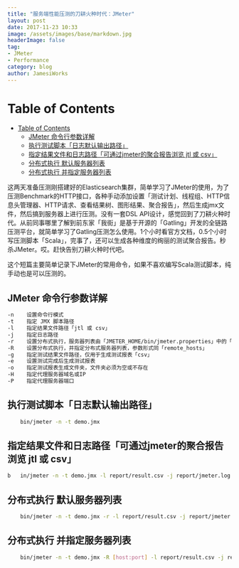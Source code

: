 ```yaml
---
title: "服务端性能压测的刀耕火种时代：JMeter"
layout: post
date: 2017-11-23 10:33
image: /assets/images/base/markdown.jpg
headerImage: false
tag:
- JMeter
- Performance
category: blog
author: JamesiWorks
---
```


Table of Contents
=================

   * [Table of Contents](#table-of-contents)
      * [JMeter 命令行参数详解](#jmeter-命令行参数详解)
      * [执行测试脚本「日志默认输出路径」](#执行测试脚本日志默认输出路径)
      * [指定结果文件和日志路径「可通过jmeter的聚合报告浏览 jtl 或 csv」](#指定结果文件和日志路径可通过jmeter的聚合报告浏览-jtl-或-csv)
      * [分布式执行 默认服务器列表](#分布式执行-默认服务器列表)
      * [分布式执行 并指定服务器列表](#分布式执行-并指定服务器列表)

这两天准备压测刚搭建好的Elasticsearch集群，简单学习了JMeter的使用，为了压测Benchmark的HTTP接口，各种手动添加设置「测试计划、线程组、HTTP信息头管理器、HTTP请求、查看结果树、图形结果、聚合报告」，然后生成jmx文件，然后搞到服务器上进行压测。没有一套DSL API设计，感觉回到了刀耕火种时代。从前同事哪里了解到前东家「我街」是基于开源的「Gatling」开发的全链路压测平台，就简单学习了Gatling压测怎么使用。1个小时看官方文档，0.5个小时写压测脚本「Scala」，完事了，还可以生成各种维度的绚丽的测试聚合报告。秒杀JMeter。哎。赶快告别刀耕火种时代吧。<br />

这个短篇主要简单记录下JMeter的常用命令，如果不喜欢编写Scala测试脚本，纯手动也是可以压测的。

## JMeter 命令行参数详解
```sh
-n    设置命令行模式
-t    指定 JMX 脚本路径
-l    指定结果文件路径「jtl 或 csv」
-j    指定日志路径
-r    设置分布式执行，服务器列表由「JMETER_HOME/bin/jmeter.properties」中的「remote_hosts」指定
-R    设置分布式执行，并指定分布式服务器列表，参数形式同「remote_hosts」
-g    指定测试结果文件路径，仅用于生成测试报表「csv」
-e    设置测试完成后生成测试报表
-o    指定测试报表生成文件夹，文件夹必须为空或不存在
-H    指定代理服务器域名或IP
-P    指定代理服务器端口
```

## 执行测试脚本「日志默认输出路径」
```sh
    bin/jmeter -n -t demo.jmx
```

## 指定结果文件和日志路径「可通过jmeter的聚合报告浏览 jtl 或 csv」
```sh
b   in/jmeter -n -t demo.jmx -l report/result.csv -j report/jmeter.log
```

## 分布式执行 默认服务器列表
```sh
    bin/jmeter -n -t demo.jmx -r -l report/result.csv -j report/jmeter.log
```

## 分布式执行 并指定服务器列表
```sh
    bin/jmeter -n -t demo.jmx -R [host:port] -l report/result.csv -j report/jmeter.log
```
